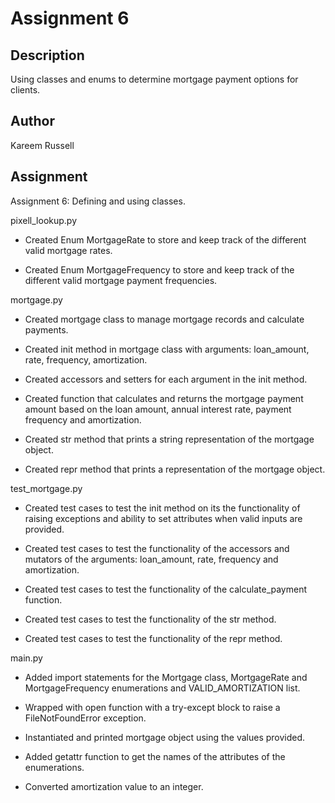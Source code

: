 # Assignment 6

## Description
Using classes and enums to determine mortgage payment options for clients.

## Author
Kareem Russell

## Assignment
Assignment 6: Defining and using classes.

pixell_lookup.py

- Created Enum MortgageRate to store and keep track of the different valid mortgage rates.

- Created Enum MortgageFrequency to store and keep track of the different valid mortgage payment frequencies.

mortgage.py

- Created mortgage class to manage mortgage records and calculate payments. 

- Created init method in mortgage class with arguments: loan_amount, rate, frequency, amortization.

- Created accessors and setters for each argument in the init method.

- Created function that calculates and returns the mortgage payment amount based on the loan amount, annual interest rate, payment frequency and amortization.

- Created str method that prints a string representation of the mortgage object.

- Created repr method that prints a representation of the mortgage object.

test_mortgage.py

- Created test cases to test the init method on its the functionality of raising exceptions and ability to set attributes when valid inputs are provided.

- Created test cases to test the functionality of the accessors and mutators of the arguments: loan_amount, rate, frequency and amortization.

- Created test cases to test the functionality of the calculate_payment function.

- Created test cases to test the functionality of the str method.

- Created test cases to test the functionality of the repr method.

main.py 

- Added import statements for the Mortgage class, MortgageRate and MortgageFrequency enumerations and VALID_AMORTIZATION list.

- Wrapped with open function with a try-except block to raise a FileNotFoundError exception.

- Instantiated and printed mortgage object using the values provided.

- Added getattr function to get the names of the attributes of the enumerations.

- Converted amortization value to an integer.
